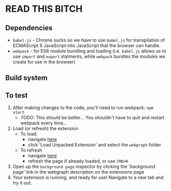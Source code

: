 # READ THIS BITCH

## Dependencies
- `babel.js` - Chrome sucks so we have to use `babel.js` for transpilation of ECMAScript 6 JavaScript into JavaScript that the browser can handle.
- `webpack` - for ES6 module bundling and loading (i.e. `babel.js` allows us to use `import` and `export` statments, while `webpack` bundles the modules we create for use in the browser)

## Build system


## To test
1. After making changes to the code, you'll need to run webpack: `npm start`
    - *TODO*: This should be better... You shouldn't have to quit and restart webpack every time...
2. Load (or refresh) the extension
    - To load:
        - navigate [here](chrome://extensions/)
        - click 'Load Unpacked Extension' and select the `webgraph` folder
    - To refresh
        - navigate [here](chrome://extensions/)
        - refresh the page if already loaded, or use `CMD+R`
2. Open up the `background page` inspector by clicking the 'background page' link in the webgraph description on the extensions page
3. Your extension is running, and ready for use! Navigate to a new tab and try it out.
